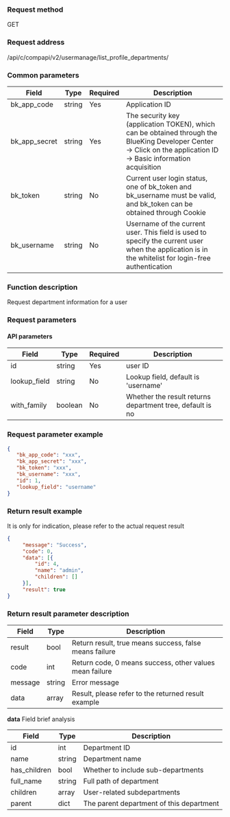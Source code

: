 ### Request method

GET


### Request address

/api/c/compapi/v2/usermanage/list_profile_departments/


### Common parameters

| Field | Type | Required | Description |
|-----------|------------|--------|------------|
| bk_app_code | string | Yes | Application ID |
| bk_app_secret| string | Yes | The security key (application TOKEN), which can be obtained through the BlueKing Developer Center -> Click on the application ID -> Basic information acquisition|
| bk_token | string | No | Current user login status, one of bk_token and bk_username must be valid, and bk_token can be obtained through Cookie |
| bk_username | string | No | Username of the current user. This field is used to specify the current user when the application is in the whitelist for login-free authentication |


### Function description

Request department information for a user

### Request parameters




#### API parameters

| Field | Type | Required | Description |
|-----------|------------|--------|------------|
| id | string | Yes | user ID |
| lookup_field | string | No | Lookup field, default is 'username' |
| with_family | boolean | No | Whether the result returns department tree, default is no |


### Request parameter example

``` json
{
   "bk_app_code": "xxx",
   "bk_app_secret": "xxx",
   "bk_token": "xxx",
   "bk_username": "xxx",
   "id": 1,
   "lookup_field": "username"
}
```

### Return result example

  It is only for indication, please refer to the actual request result
```json
{
     "message": "Success",
     "code": 0,
     "data": [{
         "id": 4,
         "name": "admin",
         "children": []
     }],
     "result": true
}
```

### Return result parameter description

| Field | Type | Description |
|-----------|-----------|-----------|
|result| bool | Return result, true means success, false means failure |
|code|int|Return code, 0 means success, other values mean failure|
|message|string|Error message|
|data| array| Result, please refer to the returned result example |

**data** Field brief analysis

| Field | Type | Description |
|-----------|-----------|-----------|
|id| int | Department ID |
|name|string| Department name |
|has_children|bool| Whether to include sub-departments |
|full_name| string | Full path of department |
|children| array| User-related subdepartments |
|parent| dict | The parent department of this department |
